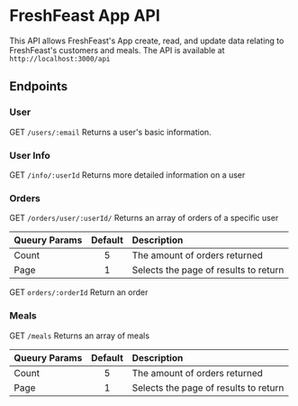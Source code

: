 # FreshFeast App API
This API allows FreshFeast's App create, read, and update data relating to FreshFeast's customers and meals.
The API is available at `http://localhost:3000/api`
## Endpoints ##

### User ###
GET `/users/:email`
Returns a user's basic information.

### User Info ###
GET `/info/:userId`
Returns more detailed information on a user

### Orders ###
GET `/orders/user/:userId/`
Returns an array of orders of a specific user

| Queury Params      | Default     | Description   |
| :---        |    :----:   |          :--- |
| Count       | 5           | The amount of orders returned  |
| Page        | 1           | Selects the page of results to return      |

GET `orders/:orderId`
Return an order

### Meals ###
GET `/meals`
Returns an array of meals

| Queury Params      | Default     | Description   |
| :---        |    :----:   |          :--- |
| Count       | 5           | The amount of orders returned  |
| Page        | 1           | Selects the page of results to return      |
